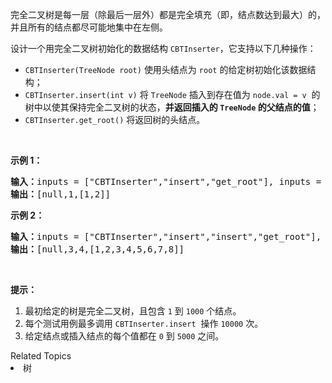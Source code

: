 <p>完全二叉树是每一层（除最后一层外）都是完全填充（即，结点数达到最大）的，并且所有的结点都尽可能地集中在左侧。</p>

<p>设计一个用完全二叉树初始化的数据结构&nbsp;<code>CBTInserter</code>，它支持以下几种操作：</p>

<ul>
	<li><code>CBTInserter(TreeNode root)</code>&nbsp;使用头结点为&nbsp;<code>root</code>&nbsp;的给定树初始化该数据结构；</li>
	<li><code>CBTInserter.insert(int v)</code> 将&nbsp;<code>TreeNode</code>&nbsp;插入到存在值为&nbsp;<code>node.val =&nbsp;v</code>&nbsp; 的树中以使其保持完全二叉树的状态，<strong>并返回插入的 <code>TreeNode</code>&nbsp;的父结点的值</strong>；</li>
	<li><code>CBTInserter.get_root()</code> 将返回树的头结点。</li>
</ul>

<p>&nbsp;</p>

<ol>
</ol>

<p><strong>示例 1：</strong></p>

<pre><strong>输入：</strong>inputs = [&quot;CBTInserter&quot;,&quot;insert&quot;,&quot;get_root&quot;], inputs = [[[1]],[2],[]]
<strong>输出：</strong>[null,1,[1,2]]
</pre>

<p><strong>示例 2：</strong></p>

<pre><strong>输入：</strong>inputs = [&quot;CBTInserter&quot;,&quot;insert&quot;,&quot;insert&quot;,&quot;get_root&quot;], inputs = [[[1,2,3,4,5,6]],[7],[8],[]]
<strong>输出：</strong>[null,3,4,[1,2,3,4,5,6,7,8]]
</pre>

<p>&nbsp;</p>

<p><strong>提示：</strong></p>

<ol>
	<li>最初给定的树是完全二叉树，且包含&nbsp;<code>1</code>&nbsp;到&nbsp;<code>1000</code>&nbsp;个结点。</li>
	<li>每个测试用例最多调用&nbsp;<code>CBTInserter.insert</code>&nbsp; 操作&nbsp;<code>10000</code>&nbsp;次。</li>
	<li>给定结点或插入结点的每个值都在&nbsp;<code>0</code>&nbsp;到&nbsp;<code>5000</code>&nbsp;之间。</li>
</ol>
<div><div>Related Topics</div><div><li>树</li></div></div>